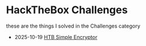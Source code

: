 # HackTheBox Challenges

these are the things I solved in the Challenges category

- 2025-10-19 [HTB Simple Encryptor](Simple%20Encryptor/README.md)